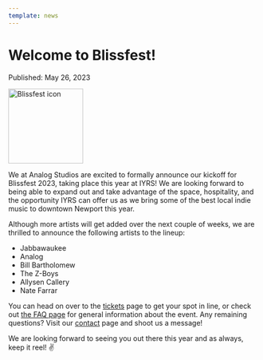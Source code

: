```yaml
---
template: news
---
```


# Welcome to Blissfest!

<span class="publish-date">Published: May 26, 2023</span>

<img
  src="/assets/images/blissfest-icon-sm.webp"
  width="150"
  height="150"
  alt="Blissfest icon"
/>

We at Analog Studios are excited to formally announce our kickoff for Blissfest 2023, taking place this year at IYRS!  We are looking forward to being able to expand out and take advantage of the space, hospitality, and the opportunity IYRS can offer us as we bring some of the best local indie music to downtown Newport this year.

Although more artists will get added over the next couple of weeks, we are thrilled to announce the following artists to the lineup:

- Jabbawaukee
- Analog
- Bill Bartholomew
- The Z-Boys
- Allysen Callery
- Nate Farrar

You can head on over to the [tickets](/tickets/) page to get your spot in line, or check out [the FAQ page](/faq/) for general information about the event.  Any remaining questions?  Visit our [contact](/contact/) page and shoot us a message!

We are looking forward to seeing you out there this year and as always, keep it reel! ✌️